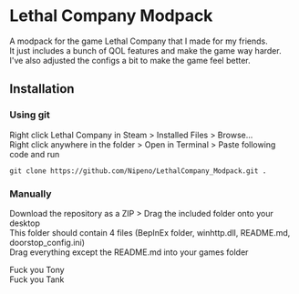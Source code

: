 # Lethal Company Modpack
A modpack for the game Lethal Company that I made for my friends.  
It just includes a bunch of QOL features and make the game way harder.  
I've also adjusted the configs a bit to make the game feel better.

## Installation

### Using git

Right click Lethal Company in Steam > Installed Files > Browse...  
Right click anywhere in the folder > Open in Terminal > Paste following code and run
```
git clone https://github.com/Nipeno/LethalCompany_Modpack.git .
```

### Manually

Download the repository as a ZIP > Drag the included folder onto your desktop  
This folder should contain 4 files (BepInEx folder, winhttp.dll, README.md, doorstop_config.ini)  
Drag everything except the README.md into your games folder

Fuck you Tony  
Fuck you Tank
